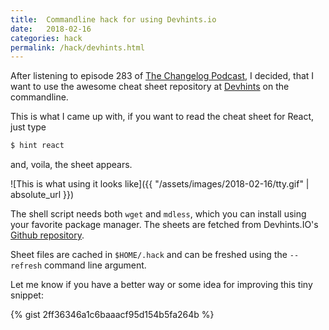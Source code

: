 ```yaml
---
title:  Commandline hack for using Devhints.io
date:   2018-02-16
categories: hack
permalink: /hack/devhints.html
---
```


After listening to episode 283 of [The Changelog Podcast](https://changelog.com/podcast/283), I decided, that I want to use the awesome cheat sheet repository at [Devhints](https://devhints.io) on the commandline.

This is what I came up with, if you want to read the cheat sheet for React, just type

```bash
$ hint react
```

and, voila, the sheet appears.

![This is what using it looks like]({{ "/assets/images/2018-02-16/tty.gif" | absolute_url }})

The shell script needs both `wget` and `mdless`, which you can install using your favorite package manager. The sheets are fetched from Devhints.IO's [Github repository](https://github.com/hazeorid/devhints.io).

Sheet files are cached in `$HOME/.hack` and can be freshed using the `--refresh` command line argument.

Let me know if you have a better way or some idea for improving this tiny snippet:

{% gist 2ff36346a1c6baaacf95d154b5fa264b %}